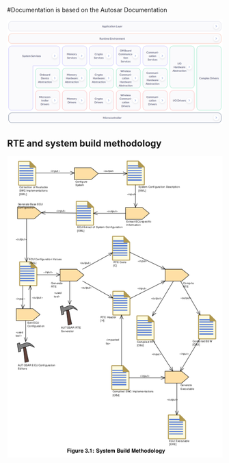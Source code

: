#Documentation is based on the Autosar Documentation

<img title="SW Documentation ref" alt="Alt text" src="./Imgs/Software_Doc_ref.png">




## RTE and system build methodology
<img title="RTE generator and system build methodology" alt="Alt text" src="./Imgs/RTE_and_System_build_methodology.png">

